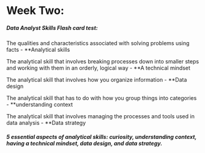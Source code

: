 # Week Two:

##### Data Analyst Skills Flash card test:

  The qualities and characteristics associated with solving problems using facts - **Analytical skills
  
  The analytical skill that involves breaking processes down into smaller steps and working with them in an orderly, logical way - **A technical mindset
  
  The analytical skill that involves how you organize information - **Data design
  
  The analytical skill that has to do with how you group things into categories - **understanding context
  
  The analytical skill that involves managing the processes and tools used in data analysis - **Data strategy
  

 ##### 5 essential aspects of analytical skills: curiosity, understanding context, having a technical mindset, data design, and data strategy. 
 
 
 
